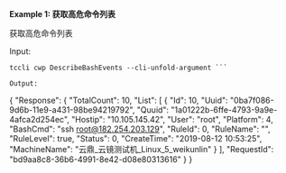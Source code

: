 **Example 1: 获取高危命令列表**

获取高危命令列表

Input: 

```
tccli cwp DescribeBashEvents --cli-unfold-argument ```

Output: 
```
{
    "Response": {
        "TotalCount": 10,
        "List": [
            {
                "Id": 10,
                "Uuid": "0ba7f086-9d6b-11e9-a431-98be94219792",
                "Quuid": "1a01222b-6ffe-4793-9a9e-4afca2d254ec",
                "Hostip": "10.105.145.42",
                "User": "root",
                "Platform": 4,
                "BashCmd": "ssh root@182.254.203.129",
                "RuleId": 0,
                "RuleName": "",
                "RuleLevel": true,
                "Status": 0,
                "CreateTime": "2019-08-12 10:53:25",
                "MachineName": "云鼎_云镜测试机_Linux_5_weikunlin"
            }
        ],
        "RequestId": "bd9aa8c8-36b6-4991-8e42-d08e80313616"
    }
}
```

